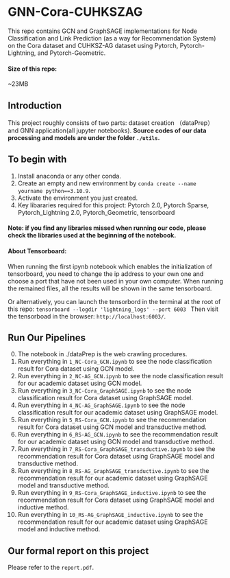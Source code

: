 # GNN-Cora-CUHKSZAG
This repo contains GCN  and GraphSAGE implementations for Node Classification and Link Prediction (as a way for Recommendation System) on the Cora dataset and CUHKSZ-AG dataset using Pytorch, Pytorch-Lightning, and Pytorch-Geometric.
#### Size of this repo:
~23MB
## Introduction
This project roughly consists of two parts: dataset creation （dataPrep） and GNN application(all jupyter notebooks). **Source codes of our data processing and models are under the folder `./utils`.** 
## To begin with 
1. Install anaconda or any other conda.
2. Create an empty and new environment by `conda create --name yourname python==3.10.9`.
3. Activate the environment you just created.
4. Key libararies required for this project:
Pytorch 2.0, Pytorch Sparse, Pytorch_Lightning 2.0, Pytorch_Geometric, tensorboard
#### Note: if you find any libraries missed when running our code, please check the libraries used at the beginning of the notebook. 
#### About Tensorboard: 
When running the first ipynb notebook which enables the initialization of tensorboard, you need to change the ip address to your own one and choose a port that have not been used in your own computer. When running the remained files, all the results will be shown in the same tensorboard.

Or alternatively, you can launch the tensorbord in the terminal at the root of this repo:
`tensorboard --logdir 'lightning_logs' --port 6003 `
Then visit the tensorboad in the browser: `http://localhost:6003/`.

## Run Our Pipelines
0. The notebook in ./dataPrep is the web crawling procedures.
1. Run everything in `1_NC-Cora_GCN.ipynb` to see the node classification result for Cora dataset using GCN model.
2. Run everything in `2_NC-AG_GCN.ipynb` to see the node classification result for our academic dataset using GCN model.
3. Run everything in `3_NC-Cora_GraphSAGE.ipynb` to see the node classification result for Cora dataset using GraphSAGE model.
4. Run everything in `4_NC-AG_GraphSAGE.ipynb` to see the node classification result for our academic dataset using GraphSAGE model.
5. Run everything in `5_RS-Cora_GCN.ipynb` to see the recommendation result for Cora dataset using GCN model and transductive method.
5. Run everything in `6_RS-AG_GCN.ipynb` to see the recommendation result for our academic dataset using GCN model and transductive method.
6. Run everything in `7_RS-Cora_GraphSAGE_transductive.ipynb` to see the recommendation result for Cora dataset using GraphSAGE model and transductive method.
7. Run everything in `8_RS-AG_GraphSAGE_transductive.ipynb` to see the recommendation result for our academic dataset using GraphSAGE model and transductive method.
8. Run everything in `9_RS-Cora_GraphSAGE_inductive.ipynb` to see the recommendation result for Cora dataset using GraphSAGE model and inductive method.
9. Run everything in `10_RS-AG_GraphSAGE_inductive.ipynb` to see the recommendation result for our academic dataset using GraphSAGE model and inductive method.
## Our formal report on this project
Please refer to the `report.pdf`.
